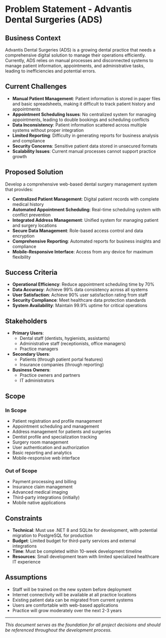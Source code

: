 # Problem Statement - Advantis Dental Surgeries (ADS)

## Business Context
Advantis Dental Surgeries (ADS) is a growing dental practice that needs a comprehensive digital solution to manage their operations efficiently. Currently, ADS relies on manual processes and disconnected systems to manage patient information, appointments, and administrative tasks, leading to inefficiencies and potential errors.

## Current Challenges
- **Manual Patient Management**: Patient information is stored in paper files and basic spreadsheets, making it difficult to track patient history and appointments
- **Appointment Scheduling Issues**: No centralized system for managing appointments, leading to double bookings and scheduling conflicts
- **Data Inconsistency**: Patient information scattered across multiple systems without proper integration
- **Limited Reporting**: Difficulty in generating reports for business analysis and compliance
- **Security Concerns**: Sensitive patient data stored in unsecured formats
- **Scalability Issues**: Current manual processes cannot support practice growth

## Proposed Solution
Develop a comprehensive web-based dental surgery management system that provides:
- **Centralized Patient Management**: Digital patient records with complete medical history
- **Automated Appointment Scheduling**: Real-time scheduling system with conflict prevention
- **Integrated Address Management**: Unified system for managing patient and surgery locations
- **Secure Data Management**: Role-based access control and data encryption
- **Comprehensive Reporting**: Automated reports for business insights and compliance
- **Mobile-Responsive Interface**: Access from any device for maximum flexibility

## Success Criteria
- **Operational Efficiency**: Reduce appointment scheduling time by 70%
- **Data Accuracy**: Achieve 99% data consistency across all systems
- **User Satisfaction**: Achieve 90% user satisfaction rating from staff
- **Security Compliance**: Meet healthcare data protection standards
- **System Availability**: Maintain 99.9% uptime for critical operations

## Stakeholders
- **Primary Users**: 
  - Dental staff (dentists, hygienists, assistants)
  - Administrative staff (receptionists, office managers)
  - Practice managers
- **Secondary Users**: 
  - Patients (through patient portal features)
  - Insurance companies (through reporting)
- **Business Owners**: 
  - Practice owners and partners
  - IT administrators

## Scope
### In Scope
- Patient registration and profile management
- Appointment scheduling and management
- Address management for patients and surgeries
- Dentist profile and specialization tracking
- Surgery room management
- User authentication and authorization
- Basic reporting and analytics
- Mobile-responsive web interface

### Out of Scope
- Payment processing and billing
- Insurance claim management
- Advanced medical imaging
- Third-party integrations (initially)
- Mobile native applications

## Constraints
- **Technical**: Must use .NET 8 and SQLite for development, with potential migration to PostgreSQL for production
- **Budget**: Limited budget for third-party services and external integrations
- **Time**: Must be completed within 10-week development timeline
- **Resources**: Small development team with limited specialized healthcare IT experience

## Assumptions
- Staff will be trained on the new system before deployment
- Internet connectivity will be available at all practice locations
- Existing patient data can be migrated from current systems
- Users are comfortable with web-based applications
- Practice will grow moderately over the next 2-3 years

---
*This document serves as the foundation for all project decisions and should be referenced throughout the development process.*
